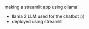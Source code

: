 making a streamlit app using ollama!
- llama 2 LLM used for the chatbot :))
- deployed using streamlit
